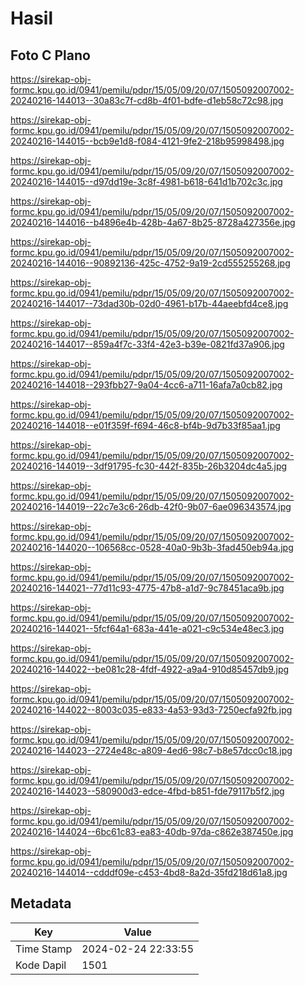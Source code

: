 # Hasil

## Foto C Plano

https://sirekap-obj-formc.kpu.go.id/0941/pemilu/pdpr/15/05/09/20/07/1505092007002-20240216-144013--30a83c7f-cd8b-4f01-bdfe-d1eb58c72c98.jpg

https://sirekap-obj-formc.kpu.go.id/0941/pemilu/pdpr/15/05/09/20/07/1505092007002-20240216-144015--bcb9e1d8-f084-4121-9fe2-218b95998498.jpg

https://sirekap-obj-formc.kpu.go.id/0941/pemilu/pdpr/15/05/09/20/07/1505092007002-20240216-144015--d97dd19e-3c8f-4981-b618-641d1b702c3c.jpg

https://sirekap-obj-formc.kpu.go.id/0941/pemilu/pdpr/15/05/09/20/07/1505092007002-20240216-144016--b4896e4b-428b-4a67-8b25-8728a427356e.jpg

https://sirekap-obj-formc.kpu.go.id/0941/pemilu/pdpr/15/05/09/20/07/1505092007002-20240216-144016--90892136-425c-4752-9a19-2cd555255268.jpg

https://sirekap-obj-formc.kpu.go.id/0941/pemilu/pdpr/15/05/09/20/07/1505092007002-20240216-144017--73dad30b-02d0-4961-b17b-44aeebfd4ce8.jpg

https://sirekap-obj-formc.kpu.go.id/0941/pemilu/pdpr/15/05/09/20/07/1505092007002-20240216-144017--859a4f7c-33f4-42e3-b39e-0821fd37a906.jpg

https://sirekap-obj-formc.kpu.go.id/0941/pemilu/pdpr/15/05/09/20/07/1505092007002-20240216-144018--293fbb27-9a04-4cc6-a711-16afa7a0cb82.jpg

https://sirekap-obj-formc.kpu.go.id/0941/pemilu/pdpr/15/05/09/20/07/1505092007002-20240216-144018--e01f359f-f694-46c8-bf4b-9d7b33f85aa1.jpg

https://sirekap-obj-formc.kpu.go.id/0941/pemilu/pdpr/15/05/09/20/07/1505092007002-20240216-144019--3df91795-fc30-442f-835b-26b3204dc4a5.jpg

https://sirekap-obj-formc.kpu.go.id/0941/pemilu/pdpr/15/05/09/20/07/1505092007002-20240216-144019--22c7e3c6-26db-42f0-9b07-6ae096343574.jpg

https://sirekap-obj-formc.kpu.go.id/0941/pemilu/pdpr/15/05/09/20/07/1505092007002-20240216-144020--106568cc-0528-40a0-9b3b-3fad450eb94a.jpg

https://sirekap-obj-formc.kpu.go.id/0941/pemilu/pdpr/15/05/09/20/07/1505092007002-20240216-144021--77d11c93-4775-47b8-a1d7-9c78451aca9b.jpg

https://sirekap-obj-formc.kpu.go.id/0941/pemilu/pdpr/15/05/09/20/07/1505092007002-20240216-144021--5fcf64a1-683a-441e-a021-c9c534e48ec3.jpg

https://sirekap-obj-formc.kpu.go.id/0941/pemilu/pdpr/15/05/09/20/07/1505092007002-20240216-144022--be081c28-4fdf-4922-a9a4-910d85457db9.jpg

https://sirekap-obj-formc.kpu.go.id/0941/pemilu/pdpr/15/05/09/20/07/1505092007002-20240216-144022--8003c035-e833-4a53-93d3-7250ecfa92fb.jpg

https://sirekap-obj-formc.kpu.go.id/0941/pemilu/pdpr/15/05/09/20/07/1505092007002-20240216-144023--2724e48c-a809-4ed6-98c7-b8e57dcc0c18.jpg

https://sirekap-obj-formc.kpu.go.id/0941/pemilu/pdpr/15/05/09/20/07/1505092007002-20240216-144023--580900d3-edce-4fbd-b851-fde79117b5f2.jpg

https://sirekap-obj-formc.kpu.go.id/0941/pemilu/pdpr/15/05/09/20/07/1505092007002-20240216-144024--6bc61c83-ea83-40db-97da-c862e387450e.jpg

https://sirekap-obj-formc.kpu.go.id/0941/pemilu/pdpr/15/05/09/20/07/1505092007002-20240216-144014--cdddf09e-c453-4bd8-8a2d-35fd218d61a8.jpg


## Metadata

| Key        | Value               |
| ---------- | ------------------- |
| Time Stamp | 2024-02-24 22:33:55 |
| Kode Dapil | 1501                |



